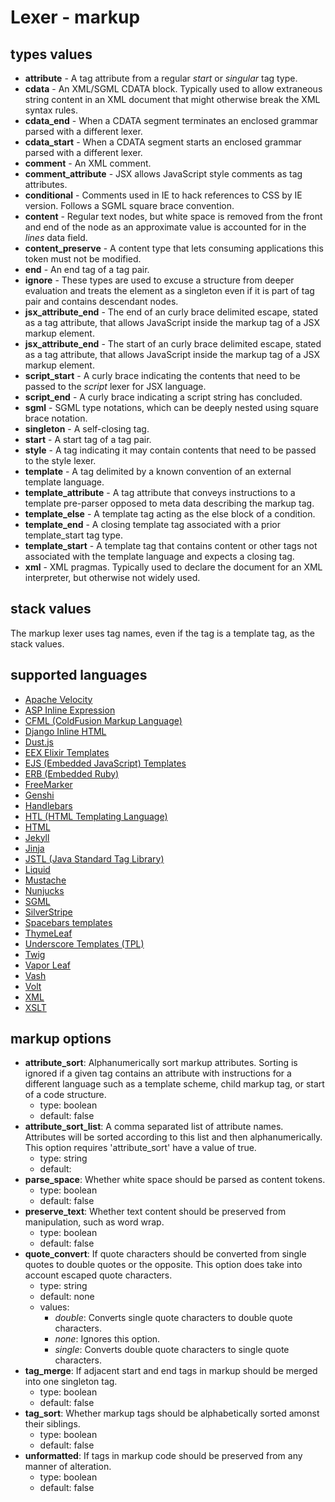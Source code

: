 # Lexer - markup

## types values
* **attribute** - A tag attribute from a regular *start* or *singular* tag type.
* **cdata** - An XML/SGML CDATA block.  Typically used to allow extraneous string content in an XML document that might otherwise break the XML syntax rules.
* **cdata_end** - When a CDATA segment terminates an enclosed grammar parsed with a different lexer.
* **cdata_start** - When a CDATA segment starts an enclosed grammar parsed with a different lexer.
* **comment** - An XML comment.
* **comment_attribute** - JSX allows JavaScript style comments as tag attributes.
* **conditional** - Comments used in IE to hack references to CSS by IE version.  Follows a SGML square brace convention.
* **content** - Regular text nodes, but white space is removed from the front and end of the node as an approximate value is accounted for in the *lines* data field.
* **content_preserve** - A content type that lets consuming applications this token must not be modified.
* **end** - An end tag of a tag pair.
* **ignore** - These types are used to excuse a structure from deeper evaluation and treats the element as a singleton even if it is part of tag pair and contains descendant nodes.
* **jsx_attribute_end** - The end of an curly brace delimited escape, stated as a tag attribute, that allows JavaScript inside the markup tag of a JSX markup element.
* **jsx_attribute_end** - The start of an curly brace delimited escape, stated as a tag attribute, that allows JavaScript inside the markup tag of a JSX markup element.
* **script_start** - A curly brace indicating the contents that need to be passed to the *script* lexer for JSX language.
* **script_end** - A curly brace indicating a script string has concluded.
* **sgml** - SGML type notations, which can be deeply nested using square brace notation.
* **singleton** - A self-closing tag.
* **start** - A start tag of a tag pair.
* **style** - A tag indicating it may contain contents that need to be passed to the style lexer.
* **template** - A tag delimited by a known convention of an external template language.
* **template_attribute** - A tag attribute that conveys instructions to a template pre-parser opposed to meta data describing the markup tag.
* **template_else** - A template tag acting as the else block of a condition.
* **template_end** - A closing template tag associated with a prior template\_start tag type.
* **template_start** - A template tag that contains content or other tags not associated with the template language and expects a closing tag.
* **xml** - XML pragmas.  Typically used to declare the document for an XML interpreter, but otherwise not widely used.

## stack values
The markup lexer uses tag names, even if the tag is a template tag, as the stack values.

<!-- Everything below this line is dynamically generated! -->

## supported languages
* [Apache Velocity](https://velocity.apache.org/)
* [ASP Inline Expression](https://support.microsoft.com/en-us/help/976112/introduction-to-asp-net-inline-expressions-in-the-net-framework)
* [CFML (ColdFusion Markup Language)](https://www.adobe.com/products/coldfusion-family.html)
* [Django Inline HTML](https://docs.djangoproject.com/en/2.1/topics/forms/)
* [Dust.js](https://www.dustjs.com/)
* [EEX Elixir Templates](https://hexdocs.pm/eex/EEx.html)
* [EJS (Embedded JavaScript) Templates](https://www.ejs.co/)
* [ERB (Embedded Ruby)](https://ruby-doc.org/stdlib-1.9.3/libdoc/erb/rdoc/ERB.html)
* [FreeMarker](https://freemarker.apache.org/)
* [Genshi](https://genshi.edgewall.org/)
* [Handlebars](https://handlebarsjs.com/)
* [HTL (HTML Templating Language)](https://helpx.adobe.com/experience-manager/htl/using/getting-started.html)
* [HTML](https://www.w3.org/TR/html52/)
* [Jekyll](https://jekyllrb.com/docs/liquid/)
* [Jinja](http://jinja.pocoo.org/)
* [JSTL (Java Standard Tag Library)](https://github.com/eclipse-ee4j/jstl-api)
* [Liquid](https://shopify.github.io/liquid/)
* [Mustache](https://mustache.github.io/)
* [Nunjucks](https://mozilla.github.io/nunjucks/)
* [SGML](https://www.iso.org/standard/16387.html)
* [SilverStripe](https://docs.silverstripe.org/en/4/developer_guides/templates/syntax/)
* [Spacebars templates](http://blazejs.org/guide/spacebars.html)
* [ThymeLeaf](https://www.thymeleaf.org/doc/tutorials/3.0/usingthymeleaf.html)
* [Underscore Templates (TPL)](https://underscorejs.org/#template)
* [Twig](https://twig.symfony.com/)
* [Vapor Leaf](https://docs.vapor.codes/3.0/leaf/overview/)
* [Vash](https://github.com/kirbysayshi/vash)
* [Volt](https://phalcon-php-framework-documentation.readthedocs.io/en/latest/reference/volt.html)
* [XML](https://www.w3.org/TR/REC-xml/)
* [XSLT](https://www.w3.org/standards/xml/transformation)

## markup options
* **attribute_sort**: Alphanumerically sort markup attributes. Sorting is ignored if a given tag contains an attribute with instructions for a different language such as a template scheme, child markup tag, or start of a code structure.
   - type: boolean
   - default: false
* **attribute_sort_list**: A comma separated list of attribute names. Attributes will be sorted according to this list and then alphanumerically. This option requires 'attribute_sort' have a value of true.
   - type: string
   - default: 
* **parse_space**: Whether white space should be parsed as content tokens.
   - type: boolean
   - default: false
* **preserve_text**: Whether text content should be preserved from manipulation, such as word wrap.
   - type: boolean
   - default: false
* **quote_convert**: If quote characters should be converted from single quotes to double quotes or the opposite. This option does take into account escaped quote characters.
   - type: string
   - default: none
   - values:
      * *double*: Converts single quote characters to double quote characters.
      * *none*: Ignores this option.
      * *single*: Converts double quote characters to single quote characters.
* **tag_merge**: If adjacent start and end tags in markup should be merged into one singleton tag.
   - type: boolean
   - default: false
* **tag_sort**: Whether markup tags should be alphabetically sorted amonst their siblings.
   - type: boolean
   - default: false
* **unformatted**: If tags in markup code should be preserved from any manner of alteration.
   - type: boolean
   - default: false